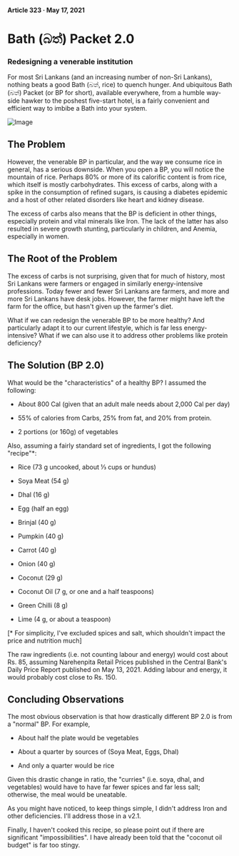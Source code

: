 #### Article 323 · May 17, 2021

# Bath (බත්) Packet 2.0

### Redesigning a venerable institution

For most Sri Lankans (and an increasing number of non-Sri Lankans), nothing beats a good Bath (බත්, rice) to quench hunger. And ubiquitous Bath (බත්) Packet (or BP for short), available everywhere, from a humble way-side hawker to the poshest five-start hotel, is a fairly convenient and efficient way to imbibe a Bath into your system.

![Image](https://cdn-images-1.medium.com/max/800/1*c013Na6WpTOn4L3Mt0Ws4w.jpeg)

## The Problem

However, the venerable BP in particular, and the way we consume rice in general, has a serious downside. When you open a BP, you will notice the mountain of rice. Perhaps 80% or more of its calorific content is from rice, which itself is mostly carbohydrates. This excess of carbs, along with a spike in the consumption of refined sugars, is causing a diabetes epidemic and a host of other related disorders like heart and kidney disease.

The excess of carbs also means that the BP is deficient in other things, especially protein and vital minerals like Iron. The lack of the latter has also resulted in severe growth stunting, particularly in children, and Anemia, especially in women.

## The Root of the Problem

The excess of carbs is not surprising, given that for much of history, most Sri Lankans were farmers or engaged in similarly energy-intensive professions. Today fewer and fewer Sri Lankans are farmers, and more and more Sri Lankans have desk jobs. However, the farmer might have left the farm for the office, but hasn't given up the farmer's diet.

What if we can redesign the venerable BP to be more healthy? And particularly adapt it to our current lifestyle, which is far less energy-intensive? What if we can also use it to address other problems like protein deficiency?

## The Solution (BP 2.0)

What would be the "characteristics" of a healthy BP? I assumed the following:

* About 800 Cal (given that an adult male needs about 2,000 Cal per day)

* 55% of calories from Carbs, 25% from fat, and 20% from protein.

* 2 portions (or 160g) of vegetables

Also, assuming a fairly standard set of ingredients, I got the following "recipe"*:

* Rice (73 g uncooked, about ⅓ cups or hundus)

* Soya Meat (54 g)

* Dhal (16 g)

* Egg (half an egg)

* Brinjal (40 g)

* Pumpkin (40 g)

* Carrot (40 g)

* Onion (40 g)

* Coconut (29 g)

* Coconut Oil (7 g, or one and a half teaspoons)

* Green Chilli (8 g)

* Lime (4 g, or about a teaspoon)

[* For simplicity, I've excluded spices and salt, which shouldn't impact the price and nutrition much]

The raw ingredients (i.e. not counting labour and energy) would cost about Rs. 85, assuming Narehenpita Retail Prices published in the Central Bank's Daily Price Report published on May 13, 2021. Adding labour and energy, it would probably cost close to Rs. 150.

## Concluding Observations

The most obvious observation is that how drastically different BP 2.0 is from a "normal" BP. For example,

* About half the plate would be vegetables

* About a quarter by sources of (Soya Meat, Eggs, Dhal)

* And only a quarter would be rice

Given this drastic change in ratio, the "curries" (i.e. soya, dhal, and vegetables) would have to have far fewer spices and far less salt; otherwise, the meal would be uneatable.

As you might have noticed, to keep things simple, I didn't address Iron and other deficiencies. I'll address those in a v2.1.

Finally, I haven't cooked this recipe, so please point out if there are significant "impossibilities". I have already been told that the "coconut oil budget" is far too stingy.